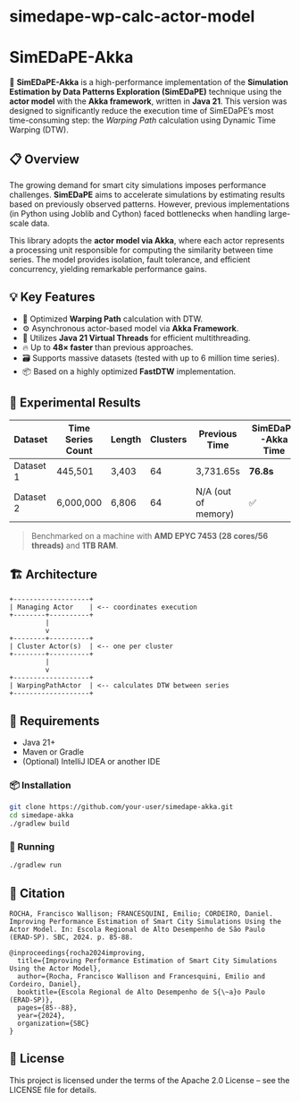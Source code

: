 # simedape-wp-calc-actor-model

# SimEDaPE-Akka

🚀 **SimEDaPE-Akka** is a high-performance implementation of the **Simulation Estimation by Data Patterns Exploration (SimEDaPE)** technique using the **actor model** with the **Akka framework**, written in **Java 21**. This version was designed to significantly reduce the execution time of SimEDaPE’s most time-consuming step: the *Warping Path* calculation using Dynamic Time Warping (DTW).

## 📋 Overview

The growing demand for smart city simulations imposes performance challenges. **SimEDaPE** aims to accelerate simulations by estimating results based on previously observed patterns. However, previous implementations (in Python using Joblib and Cython) faced bottlenecks when handling large-scale data.

This library adopts the **actor model via Akka**, where each actor represents a processing unit responsible for computing the similarity between time series. The model provides isolation, fault tolerance, and efficient concurrency, yielding remarkable performance gains.

## 💡 Key Features

- 🧠 Optimized **Warping Path** calculation with DTW.
- ⚙️ Asynchronous actor-based model via **Akka Framework**.
- 🧵 Utilizes **Java 21 Virtual Threads** for efficient multithreading.
- 🔥 Up to **48× faster** than previous approaches.
- 🗃️ Supports massive datasets (tested with up to 6 million time series).
- 📦 Based on a highly optimized **FastDTW** implementation.

## 🧪 Experimental Results

| Dataset   | Time Series Count | Length | Clusters | Previous Time | SimEDaPE-Akka Time | Speedup |
|-----------|-------------------|--------|----------|----------------|---------------------|---------|
| Dataset 1 | 445,501           | 3,403  | 64       | 3,731.65s       | **76.8s**           | ~48×    |
| Dataset 2 | 6,000,000         | 6,806  | 64       | N/A (out of memory) | ✅             | —       |

> Benchmarked on a machine with **AMD EPYC 7453 (28 cores/56 threads)** and **1TB RAM**.

## 🏗️ Architecture

```plaintext
+-------------------+
| Managing Actor    | <-- coordinates execution
+--------+----------+
         |
         v
+--------+----------+
| Cluster Actor(s)  | <-- one per cluster
+--------+----------+
         |
         v
+-------------------+
| WarpingPathActor  | <-- calculates DTW between series
+-------------------+
```

## 🔧 Requirements
- Java 21+
- Maven or Gradle
- (Optional) IntelliJ IDEA or another IDE

### 📦 Installation

```bash
git clone https://github.com/your-user/simedape-akka.git
cd simedape-akka
./gradlew build
```

### 🚀 Running

```bash
./gradlew run
```

## 📝 Citation

```plaintext
ROCHA, Francisco Wallison; FRANCESQUINI, Emilio; CORDEIRO, Daniel. Improving Performance Estimation of Smart City Simulations Using the Actor Model. In: Escola Regional de Alto Desempenho de São Paulo (ERAD-SP). SBC, 2024. p. 85-88.
```

```plaintext
@inproceedings{rocha2024improving,
  title={Improving Performance Estimation of Smart City Simulations Using the Actor Model},
  author={Rocha, Francisco Wallison and Francesquini, Emilio and Cordeiro, Daniel},
  booktitle={Escola Regional de Alto Desempenho de S{\~a}o Paulo (ERAD-SP)},
  pages={85--88},
  year={2024},
  organization={SBC}
}
```


## 📜 License

This project is licensed under the terms of the Apache 2.0 License – see the LICENSE file for details.


